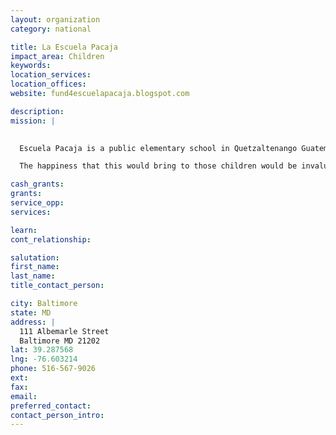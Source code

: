 ```yaml
---
layout: organization
category: national

title: La Escuela Pacaja
impact_area: Children
keywords: 
location_services: 
location_offices: 
website: fund4escuelapacaja.blogspot.com

description: 
mission: |
  

  Escuela Pacaja is a public elementary school in Quetzaltenango Guatemala. The school lacks basic necessities that the children could greatly benefit from. Our first project is to raise money so a library can be funded for the school. Throughout a week working there, not much literature was seen around the school. Every child deserves to cozy up with a good book and learn to love reading!

  The happiness that this would bring to those children would be invaluable.

cash_grants: 
grants: 
service_opp: 
services: 

learn: 
cont_relationship: 

salutation: 
first_name: 
last_name: 
title_contact_person: 

city: Baltimore
state: MD
address: |
  111 Albemarle Street  
  Baltimore MD 21202
lat: 39.287568
lng: -76.603214
phone: 516-567-9026
ext: 
fax: 
email: 
preferred_contact: 
contact_person_intro: 
---
```

